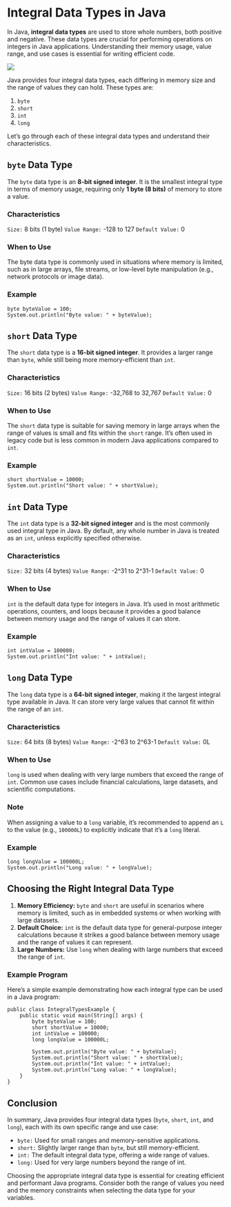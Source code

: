 # Integral Data Types in Java
In Java, **integral data types** are used to store whole numbers, both positive and negative. These data types are crucial for performing operations on integers in Java applications. Understanding their memory usage, value range, and use cases is essential for writing efficient code.

[![](https://markdown-videos-api.jorgenkh.no/youtube/F-9LBTCWA9s)](https://youtu.be/F-9LBTCWA9s)

Java provides four integral data types, each differing in memory size and the range of values they can hold. These types are:
1. `byte`
2. `short`
3. `int`
4. `long`

Let’s go through each of these integral data types and understand their characteristics.

## `byte` Data Type
The `byte` data type is an **8-bit signed integer**. It is the smallest integral type in terms of memory usage, requiring only **1 byte (8 bits)** of memory to store a value.

### Characteristics
`Size:` 8 bits (1 byte)
`Value Range:` -128 to 127
`Default Value:` 0

### When to Use
The byte data type is commonly used in situations where memory is limited, such as in large arrays, file streams, or low-level byte manipulation (e.g., network protocols or image data).

### Example
```
byte byteValue = 100;
System.out.println("Byte value: " + byteValue);
```

## `short` Data Type
The `short` data type is a **16-bit signed integer**. It provides a larger range than `byte`, while still being more memory-efficient than `int`.

### Characteristics
`Size:` 16 bits (2 bytes)
`Value Range:` -32,768 to 32,767
`Default Value:` 0

### When to Use
The `short` data type is suitable for saving memory in large arrays when the range of values is small and fits within the `short` range. It’s often used in legacy code but is less common in modern Java applications compared to `int`.

### Example
```
short shortValue = 10000;
System.out.println("Short value: " + shortValue);
```

## `int` Data Type
The `int` data type is a **32-bit signed integer** and is the most commonly used integral type in Java. By default, any whole number in Java is treated as an `int`, unless explicitly specified otherwise.

### Characteristics
`Size:` 32 bits (4 bytes)
`Value Range:` -2^31 to 2^31-1
`Default Value:` 0

### When to Use
`int` is the default data type for integers in Java. It’s used in most arithmetic operations, counters, and loops because it provides a good balance between memory usage and the range of values it can store.

### Example
```
int intValue = 100000;
System.out.println("Int value: " + intValue);
```

## `long` Data Type
The `long` data type is a **64-bit signed integer**, making it the largest integral type available in Java. It can store very large values that cannot fit within the range of an `int`.

### Characteristics
`Size:` 64 bits (8 bytes)
`Value Range:` -2^63 to 2^63-1
`Default Value:` 0L

### When to Use
`long` is used when dealing with very large numbers that exceed the range of `int`. Common use cases include financial calculations, large datasets, and scientific computations.

### Note
When assigning a value to a `long` variable, it’s recommended to append an `L` to the value (e.g., `100000L`) to explicitly indicate that it’s a `long` literal.

### Example
```
long longValue = 100000L;
System.out.println("Long value: " + longValue);
```

## Choosing the Right Integral Data Type
1. **Memory Efficiency:** `byte` and `short` are useful in scenarios where memory is limited, such as in embedded systems or when working with large datasets.
2. **Default Choice:** `int` is the default data type for general-purpose integer calculations because it strikes a good balance between memory usage and the range of values it can represent.
3. **Large Numbers:** Use `long` when dealing with large numbers that exceed the range of `int`.

### Example Program
Here’s a simple example demonstrating how each integral type can be used in a Java program:
```
public class IntegralTypesExample {
    public static void main(String[] args) {
        byte byteValue = 100;
        short shortValue = 10000;
        int intValue = 100000;
        long longValue = 100000L;

        System.out.println("Byte value: " + byteValue);
        System.out.println("Short value: " + shortValue);
        System.out.println("Int value: " + intValue);
        System.out.println("Long value: " + longValue);
    }
}
```

## Conclusion
In summary, Java provides four integral data types (`byte`, `short`, `int`, and `long`), each with its own specific range and use case:
* `byte:` Used for small ranges and memory-sensitive applications.
* `short:` Slightly larger range than `byte`, but still memory-efficient.
* `int:` The default integral data type, offering a wide range of values.
* `long:` Used for very large numbers beyond the range of int.

Choosing the appropriate integral data type is essential for creating efficient and performant Java programs. Consider both the range of values you need and the memory constraints when selecting the data type for your variables.